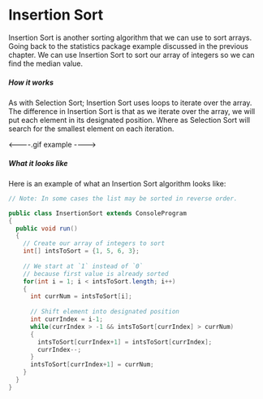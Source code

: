 # Insertion Sort
Insertion Sort is another sorting algorithm that we can use to sort arrays. Going back to the statistics package example discussed in the previous chapter. We can use Insertion Sort to sort our array of integers so we can find the median value. 


##### How it works
As with Selection Sort; Insertion Sort uses loops to iterate over the array. The difference in Insertion Sort is that as we iterate over the array, we will put each element in its designated position. Where as Selection Sort will search for the smallest element on each iteration.


<----.gif example ---->

##### What it looks like

Here is an example of what an Insertion Sort algorithm looks like:

```Java
// Note: In some cases the list may be sorted in reverse order.

public class InsertionSort extends ConsoleProgram
{
  public void run()
  {
    // Create our array of integers to sort
    int[] intsToSort = {1, 5, 6, 3};
    
    // We start at `1` instead of `0`
    // because first value is already sorted
    for(int i = 1; i < intsToSort.length; i++)
    {
      int currNum = intsToSort[i];
      
      // Shift element into designated position
      int currIndex = i-1;
      while(currIndex > -1 && intsToSort[currIndex] > currNum)
      {
        intsToSort[currIndex+1] = intsToSort[currIndex];
        currIndex--;
      }
      intsToSort[currIndex+1] = currNum;
    }
  }
}

```

